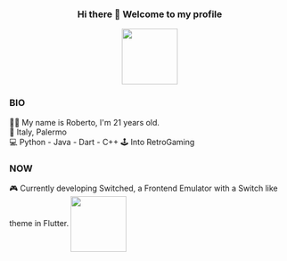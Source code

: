 <h3 align="center"> Hi there 👋 Welcome to my profile </h3>

<p align="center"><image align="center" src="https://raw.githubusercontent.com/milaan9/milaan9/main/catfly.gif" height="100px" width="100px"></p>

### BIO
🧑‍🦰 My name is Roberto, I'm 21 years old.<br>
📍 Italy, Palermo<br>
💻 Python - Java - Dart - C++
🕹️ Into RetroGaming
  
### NOW
🎮 Currently developing Switched, a Frontend Emulator with a Switch like theme in Flutter.
<image align="center" src="https://amazeballs.co.za/wp-content/uploads/2017/12/Logo-Animation-1.gif" height="100px" width="100px">
